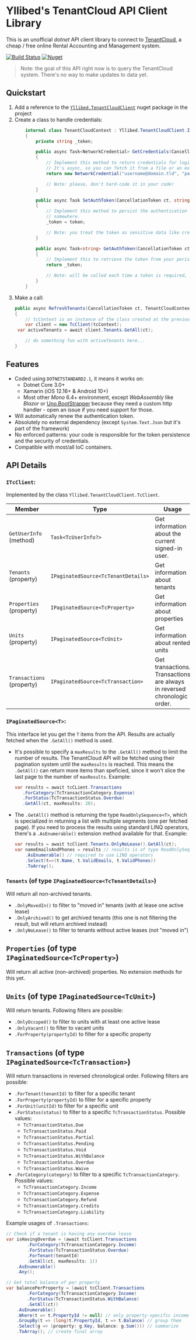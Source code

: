 # Yllibed's TenantCloud API Client Library
This is an unofficial _dotnet_ API client library to connect to [TenantCloud](https://tenantcloud.com),
a cheap / free online Rental Accounting and Management system.

[![Build Status](https://dev.azure.com/yllibed/TenantCloudClient/_apis/build/status/yllibed.TenantCloudClient?branchName=master)](https://dev.azure.com/yllibed/TenantCloudClient/_build/latest?definitionId=1&branchName=master) [![Nuget](https://img.shields.io/nuget/dt/Yllibed.TenantCloudClient.svg?label=nuget.org)](https://www.nuget.org/packages/Yllibed.TenantCloudClient)

> Note: the goal of this API right now is to query the TenantCloud system.  There's no way to make updates to data yet.

## Quickstart

1. Add a reference to the [`Yllibed.TenantCloudClient`](https://www.nuget.org/packages/Yllibed.TenantCloudClient/) nuget package in the project
2. Create a class to handle credentials:
   ``` csharp
       internal class TenantCloudContext : Yllibed.TenantCloudClient.ITcContext
       {
           private string _token;

           public async Task<NetworkCredential> GetCredentials(CancellationToken ct)
           {
               // Implement this method to return credentials for login.
               // It's async, so you can fetch it from a file or an external system.
               return new NetworkCredential("username@domain.tld", "password");

               // Note: please, don't hard-code it in your code!
           }

           public async Task SetAuthToken(CancellationToken ct, string token)
           {
               // Implement this method to persist the authentication token
               // somewhere.
               _token = token;

               // Note: you treat the token as sensitive data like credentials.
           }

           public async Task<string> GetAuthToken(CancellationToken ct)
           {
               // Implement this to retrieve the token from your peristed state.
               return _token;

               // Note: will be called each time a token is required, you may want to cache it.
           }
       }
   ```
3. Make a call:
   ``` csharp
   public async RefreshTenants(CancellationToken ct, TenantCloudContext tcContext)
   {
       // tcContext is an instance of the class created at the previous step
       var client = new TcClient(tcContext);
    var activeTenants = await client.Tenants.GetAll(ct);
   
       // do something fun with activeTenants here...
   }
   ```

## Features

* Coded using `DOTNETSTANDARD2.1`, it means it works on:
  * Dotnet Core 3.0+
  * Xamarin (iOS 12.16+ & Android 10+)
  * Most other _Mono_ 6.4+ environment, except _WebAssembly_ like _Blazor_ or [Uno.BootStrapper](https://github.com/nventive/Uno.Wasm.Bootstrap) because they need a custom http handler - open
  an issue if you need support for those.
* Will automatically renew the authentication token.
* Absolutely no external dependency (except `System.Text.Json` but it's part of the framework)
* No enforced patterns: your code is responsible for the token persistence and the security of credentials.
* Compatible with most/all IoC containers.

## API Details

### `ITcClient`:

Implemented by the class `Yllibed.TenantCloudClient.TcClient`.

| Member                    | Type                                | Usage                                                        |
| ------------------------- | ----------------------------------- | ------------------------------------------------------------ |
| `GetUserInfo` (method)    | `Task<TcUserInfo?>`                 | Get information about the current signed-in user.            |
| `Tenants` (property)      | `IPaginatedSource<TcTenantDetails>` | Get information about tenants                                |
| `Properties` (property)   | `IPaginatedSource<TcProperty>`      | Get information about properties                             |
| `Units` (property)        | `IPaginatedSource<TcUnit>`          | Get information about rented units                           |
| `Transactions` (property) | `IPaginatedSource<TcTransaction>`   | Get transactions. Transactions are always in reversed chronologic order. |

### `IPaginatedSource<T>`:

This interface let you get the `T` items from the API. Results are actually fetched when the `.GetAll()` method is used.

* It's possible to specify a `maxResults` to the `.GetAll()` method to limit the number of results. The TenantCloud API will be fetched using their pagination system until the `maxResults` is reached. This means the `.GetAll()` can return more items than speficied, since it won't slice the last page to the number of `maxResults`. Example:

  ``` csharp
  var results = await tcCLient.Transactions
     .ForCategory(TcTransactionCategory.Expense)
     .ForStatus(TcTransactionStatus.Overdue)
     .GetAll(ct, maxResults: 20);
  ```

  

* The `.GetAll()` method is returning the type `ReadOnlySequence<T>`, which is specialized in returning a list with multiple segments (one per fetched page). If you need to process the results using standard LINQ operators, there's a `.AsEnumerable()` extension method available for that. Example:

  ``` csharp
  var results = await tcClient.Tenants.OnlyNoLease().GetAll(ct);
  var nameEmailsAndPhones = results // results is of type ReadOnlySequence<TcTenantDetails>
      .AsEnumerable() // required to use LINQ operators
      .Select(t=>(t.Name, t.ValidEmails, t.ValidPhones))
      .ToArray();
  ```

### `Tenants` (of type `IPaginatedSource<TcTenantDetails>`)

Will return all non-archived tenants.

* `.OnlyMovedIn()` to filter to "moved in" tenants (with at lease one active lease)
* `.OnlyArchived()` to get archived tenants (this one is not filtering the result, but will return archived instead)
* `.OnlyNoLease()` to filter to tenants without active leases (not "moved in")

## `Properties` (of type `IPaginatedSource<TcProperty>`)

Will return all active (non-archived) properties.  No extension methods for this yet.

## `Units` (of type `IPaginatedSource<TcUnit>`)

Will return tenants. Following filters are possible:

* `.OnlyOccuped()` to filter to units with at least one active lease
* `.OnlyVacant()` to filter to vacant units
* `.ForProperty(propertyId)` to filter for a specific property

## `Transactions` (of type `IPaginatedSource<TcTransaction>`)

Will return transactions in reversed chronological order. Following filters are possible:

* `.ForTenant(tenantId)` to filter for a specific tenant
* `.ForProperty(propertyId)` to filter for a specific property
* `.ForUnit(unitId)` to filter for a specific unit
* `.ForStatus(status)` to filter to a specific `TcTransactionStatus`. Possible values:
  * `TcTransactionStatus.Due`
  * `TcTransactionStatus.Paid`
  * `TcTransactionStatus.Partial`
  * `TcTransactionStatus.Pending`
  * `TcTransactionStatus.Void`
  * `TcTransactionStatus.WithBalance`
  * `TcTransactionStatus.Overdue`
  * `TcTransactionStatus.Waive`
* `.ForCategory(category)` to filter to a specific `TcTransactionCategory`. Possible values:
  * `TcTransactionCategory.Income`
  * `TcTransactionCategory.Expense`
  * `TcTransactionCategory.Refund`
  * `TcTransactionCategory.Credits`
  * `TcTransactionCategory.Liability`

Example usages of `.Transactions`:

``` csharp
// Check if a tenant is having any overdue lease
var isHavingOverdue = (await tcClient.Transactions
	    .ForCategory(TcTransactionCategory.Income)
	    .ForStatus(TcTransactionStatus.Overdue)
	    .ForTenant(tenantId)
	    .GetAll(ct, maxResults: 1))
    .AsEnumerable()
    .Any();

// Get total balance of per property
var balancePerProperty = (await tcClient.Transactions
	    .ForCategory(TcTransactionCategory.Income)
	    .ForStatus(TcTransactionStatus.WithBalance)
	    .GetAll(ct))
    .AsEnumerable()
	.Where(t => t.PropertyId != null) // only property-specific income
    .GroupBy(t => (long)t.PropertyId, t => t.Balance) // group them
    .Select(g => (property: g.Key, balance: g.Sum())) // summarize
    .ToArray(); // create final array

```

